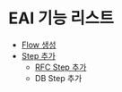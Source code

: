 # EAI 기능 리스트

* [Flow 생성](./create_flow.md)
* [Step 추가](./add_step.md)
    * [RFC Step 추가](./add_rfc_step.md)
    * DB Step 추가
